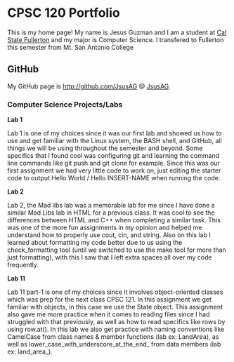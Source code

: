 # CPSC 120 Portfolio 

This is my home page! My name is Jesus Guzman and I am a student at [Cal State Fullerton](http://www.fullerton.edu/) and my major is Computer Science. I transfered to Fullerton this semester from Mt. San Antonio College  

## GitHub

My GitHub page is http://github.com/JsusAG @ [JsusAG](http://github.com/JsusAG).

### Computer Science Projects/Labs

**Lab 1**

Lab 1 is one of my choices since it was our first lab and showed us how to use and get familiar with the Linux system, the BASH shell, and GitHub, all things we will be using throughout the semester and beyond. Some specifics that I found cool was configuring git and learning the command line commands like git push and git clone for example. Since this was our first assignment we had very little code to work on, just editing the starter code to output Hello World / Hello INSERT-NAME when running the code.  

**Lab 2**

Lab 2, the Mad libs lab was a memorable lab for me since I have done a similar Mad Libs lab in HTML for a previous class. It was cool to see the differences between HTML and C++ when completing a similar task. This was one of the more fun assignments in my opinion and helped me understand how to properly use cout, cin, and string. Also on this lab I learned about formatting my code better due to us using the check_formatting tool (until we switched to use the make tool for more than just formatting), with this I saw that I left extra spaces all over my code frequently.

**Lab 11**

Lab 11 part-1 is one of my choices since it involves object-oriented classes which was prep for the next class CPSC 121. In this assignment we get familiar with objects, in this case we use the State object. This assignment also gave me more practice when it comes to reading files since I had struggled with that previously, as well as how to read specifics like rows by using row.at(). In this lab we also get practice with naming conventions like CamelCase from class names & member functions (lab ex: LandArea), as well as lower_case_with_underscore_at_the_end_ from data members (lab ex: land_area_).
